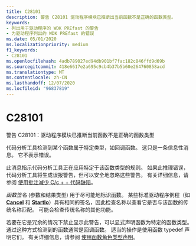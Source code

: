 ```yaml
---
title: C28101
description: 警告 C28101 驱动程序模块已推断出当前函数不是正确的函数类型。
keywords:
- 列出用于驱动程序的 WDK PREfast 的警告
- 为驱动程序列出的 WDK PREfast 的错误
ms.date: 05/01/2020
ms.localizationpriority: medium
f1_keywords:
- C28101
ms.openlocfilehash: 4adb789027ed94db901bf7fac182c846ffd9d69b
ms.sourcegitcommit: 418e6617e2a695c9cb4b37b5b60e264760858acd
ms.translationtype: MT
ms.contentlocale: zh-CN
ms.lasthandoff: 12/07/2020
ms.locfileid: "96837819"
---
```

# <a name="c28101"></a>C28101


警告 C28101：驱动程序模块已推断当前函数不是正确的函数类型

代码分析工具检测到某个函数属于特定类型，如回调函数。 这只是一条信息性消息。 它不表示错误。

此消息指示代码分析工具正在应用特定于该函数类型的规则。 如果此推理错误，代码分析工具将生成误报警告，但可以安全地忽略这些警告。 有关详细信息，请参阅 [使用批注减少 C/c + + 代码缺陷](/cpp/code-quality/using-sal-annotations-to-reduce-c-cpp-code-defects)。

*函数签名* (参数和结果类型) 用于尽可能地标识函数。 某些标准驱动程序例程（如 [**Cancel**](/windows-hardware/drivers/ddi/wdm/nc-wdm-driver_cancel) 和 [**StartIo**](/windows-hardware/drivers/ddi/wdm/nc-wdm-driver_startio)）具有相同的签名，因此检查名称以查看它是否与该函数的传统名称匹配。 可能会检查传统名称的其他功能。

若要在它是冗余的情况下禁止显示此警告，可以显式声明函数为特定的函数类型。 通过这种方式检测到的函数通常是回调函数。 适当的操作是使用函数 typedef 声明它们。 有关详细信息，请参阅 [使用函数角色类型声明](using-function-role-type-declarations.md)。

 

